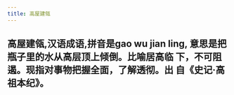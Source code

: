 ```yaml
---
title: 高屋建瓴
---
```


## 高屋建瓴,汉语成语,拼音是gao wu jian ling, 意思是把瓶子里的水从高层顶上倾倒。比喻居高临 下，不可阻遏。现指对事物把握全面，了解透彻。出 自《史记·高祖本纪》。
